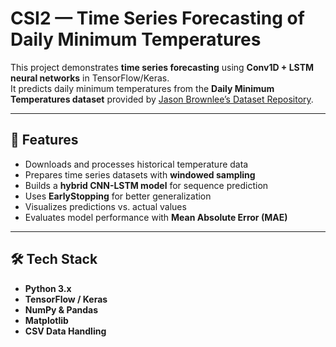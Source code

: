 # CSI2 — Time Series Forecasting of Daily Minimum Temperatures

This project demonstrates **time series forecasting** using **Conv1D + LSTM neural networks** in TensorFlow/Keras.  
It predicts daily minimum temperatures from the **Daily Minimum Temperatures dataset** provided by [Jason Brownlee’s Dataset Repository](https://raw.githubusercontent.com/jbrownlee/Datasets/master/daily-min-temperatures.csv).

---

## 📌 Features
- Downloads and processes historical temperature data
- Prepares time series datasets with **windowed sampling**
- Builds a **hybrid CNN-LSTM model** for sequence prediction
- Uses **EarlyStopping** for better generalization
- Visualizes predictions vs. actual values
- Evaluates model performance with **Mean Absolute Error (MAE)**

---

## 🛠 Tech Stack
- **Python 3.x**
- **TensorFlow / Keras**
- **NumPy & Pandas**
- **Matplotlib**
- **CSV Data Handling**

